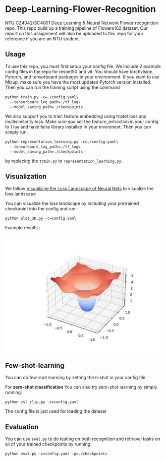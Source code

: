 # Deep-Learning-Flower-Recognition
NTU CZ4042/SC4001 Deep Learning &amp; Neural Network Flower recognition repo. This repo build up a training pipeline of Flowers102 dataset. Our report on this assignment will also be uploaded to this repo for your reference if you are an NTU student.

## Usage
To use this repo, you must first setup your config file. We include 2 example config files in the repo for resnet50 and vit. You should have torchvision, Pytorch, and tensorboard packages in your environment. If you want to use Mixup, make sure you have the most updated Pytorch version installed. Then you can run the training script using the command

```
python train.py -c=./config.yaml\
  --tensorboard_log_path=./tf_log\
  --model_saving_path=./checkpoints
```

We also support you to train feature embedding using triplet loss and multisimilarity loss. Make sure you set the feature_extraction in your config to `True` and have faiss library installed in your environent. Then you can simply run:
```
python representation_learning.py -c=./config.yaml\
  --tensorboard_log_path=./tf_log\
  --model_saving_path=./checkpoints
```

by replacing the `train.py` to `representation_learning.py`.

## Visualization
We follow [Visualizing the Loss Landscape of Neural Nets](https://arxiv.org/abs/1712.09913) to visualize the loss landscape

You can visualize the loss landscape by including your pretrained checkpoint into the config and run:
```
python plot_3D.py -c=config.yaml
```

Example results :

![ViT with mixup loss landscape](./visualization_plot/loss_cur_vit.jpg)


## Few-shot-learning
You can do few shot learning by setting the n-shot in your config file. 

For **zero-shot classification** You can also try zero-shot learning by simply running:
```
python zsl_clip.py -c=config.yaml
```
The config file is just used for loading the dataset


## Evaluation
You can use `eval.py` to do testing on both recognition and retrieval tasks on all of your trained checkpoints by running:
```
python eval.py -c=config.yaml -p=./checkpoints
```


